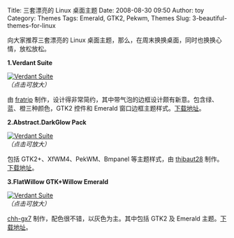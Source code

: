 Title: 三套漂亮的 Linux 桌面主题
Date: 2008-08-30 09:50
Author: toy
Category: Themes
Tags: Emerald, GTK2, Pekwm, Themes
Slug: 3-beautiful-themes-for-linux

向大家推荐三套漂亮的 Linux
桌面主题，那么，在周末换换桌面，同时也换换心情，放松放松。

**1.Verdant Suite**

[![Verdant
Suite](http://i.linuxtoy.org/i/2008/08/verdant-thumb.png)](http://i.linuxtoy.org/i/2008/08/verdant.png)  
*（点击可放大）*

由 [fratrip](http://fratrip.deviantart.com/)
制作，设计得非常简约，其中带气泡的边框设计颇有新意。包含绿、蓝、橙三种颜色，GTK2
控件和 Emerald
窗口边框主题样式。[下载地址](http://fratrip.deviantart.com/art/Verdant-Suite-UPDATED-96350997)。

**2.Abstract.DarkGlow Pack**

[![Verdant
Suite](http://i.linuxtoy.org/i/2008/08/darkglow-thumb.png)](http://i.linuxtoy.org/i/2008/08/darkglow.png)  
*（点击可放大）*

包括 GTK2+、XfWM4、PekWM、Bmpanel 等主题样式，由
[thibaut28](http://thibaut28.deviantart.com/)
制作。[下载地址](http://www.box-look.org/content/show.php/Abstract.DarkGlow+Pack?content=88061)。

**3.FlatWillow GTK+Willow Emerald**

[![Verdant
Suite](http://i.linuxtoy.org/i/2008/08/flatwillow-thumb.png)](http://i.linuxtoy.org/i/2008/08/flatwillow.png)  
*（点击可放大）*

[chh-gx7](http://chh-gx7.deviantart.com/)
制作，配色很不错，以灰色为主。其中包括 GTK2 及 Emerald
主题。[下载地址](http://chh-gx7.deviantart.com/art/FlatWillow-GTK-Willow-Emerald-96383038)。
